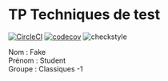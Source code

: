 # TP Techniques de test

[![CircleCI](https://circleci.com/gh/FakeCERIStudent/techniques_de_test/tree/main.svg?style=svg)](https://circleci.com/gh/FakeCERIStudent/techniques_de_test/tree/main)
[![codecov](https://codecov.io/gh/FakeCERIStudent/techniques_de_test/branch/main/graph/badge.svg?token=5NQ6YAICAT)](https://codecov.io/gh/FakeCERIStudent/techniques_de_test)
![checkstyle](https://circleci.com/api/v1.1/project/github/FakeCERIStudent/techniques_de_test/latest/artifacts/0/target/site/badges/checkstyle-result.svg)

Nom : Fake  
Prénom : Student  
Groupe  : Classiques -1  
